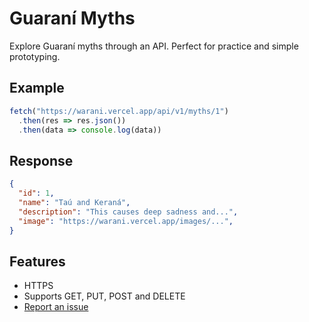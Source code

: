 # Guaraní Myths
Explore Guaraní myths through an API. Perfect for practice and simple prototyping.

## Example
```js
fetch("https://warani.vercel.app/api/v1/myths/1")
  .then(res => res.json())
  .then(data => console.log(data))
```

## Response
```json
{
  "id": 1,
  "name": "Taú and Keraná",
  "description": "This causes deep sadness and...",
  "image": "https://warani.vercel.app/images/...",
}
```

## Features
- HTTPS
- Supports GET, PUT, POST and DELETE
- [Report an issue](https://github.com/emrocode/guarani-myths-api/issues)
